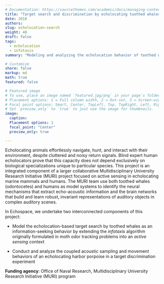 ```yaml
---
# Documentation: https://sourcethemes.com/academic/docs/managing-content/
title: "Target search and discrimination by echolocating toothed whales"
date: 2018
authors:
slug: echolocation-search
weight: 40
draft: false
tags: 
  - echolocation
  - infotaxis
summary: "Modeling and analyzing the echolocation behavior of toothed whales."

# Customize
share: false
markup: md
math: true
featured: false

# Featured image
# To use, place an image named `featured.jpg/png` in your page's folder.
# Placement options: 1 = Full column width, 2 = Out-set, 3 = Screen-width
# Focal point options: Smart, Center, TopLeft, Top, TopRight, Left, Right, BottomLeft, Bottom, BottomRight
# Set `preview_only` to `true` to just use the image for thumbnails.
image:
  caption:
  Placement options: 1
  focal_point: "Center"
  preview_only: true

---
```


Echolocating animals effortlessly navigate, hunt, and interact with their environment, despite cluttered and noisy return signals. Blind expert human echolocators prove that this capacity does not depend exclusively on biological specializations unique to particular species. This project is an integrated component of a larger collaborative Multidisciplinary University Research Initiative (MURI) project focused on active sensing in echolocating marine mammals and humans. The MURI team use both toothed whales (odontocetes) and humans as model systems to identify the neural mechanisms that extract echo-acoustic information and the brain networks that build and learn robust, invariant representations of auditory objects in complex auditory scenes. 

In Echospace, we undertake two interconnected components of this project:
- Model the echolocation-based target search by toothed whales as an information-seeking behavior by extending the _infotaxis_ algorithm originally formulated in moth odor tracking problems into an _active sensing_ context
<!-- TODO: link ASA 2019 talk -->
- Conduct and analyze the coupled acoustic sampling and movement behaviors of an echolocating harbor porpoise in a target discrimination experiment
<!-- TODO: link ASA 2021, 2023 talks -->

**Funding agency**: Office of Naval Research, Multidisciplinary University Research Initiative (MURI) program